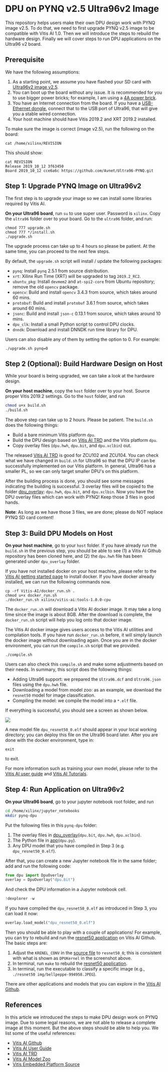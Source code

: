 # DPU on PYNQ v2.5 Ultra96v2 Image

This repository helps users make their own DPU design work with PYNQ 
image v2.5. To do that, we need to first upgrade PYNQ v2.5 image to be 
compatible with Vitis AI 1.0. Then we will introduce the steps to rebuild
the hardware design. Finally we will cover steps to run DPU applications
on the Ultra96 v2 board.

## Prerequisite

We have the following assumptions:

1. As a starting point, we assume you have flashed your SD card with 
[Ultra96v2 image v2.5](http://avnet.me/ultra96v2-pynq-image-v2.5). 
2. You can boot up the board without any issue. It is 
recommended for you to use bigger power bricks; for example, I am using a 
[4A power brick](https://www.avnet.com/shop/us/products/avid-technologies/90152-2208-3074457345635740760/).
3. You have an Internet connection from the board. If you have a [USB-Ethernet
dongle](https://www.amazon.com/AmazonBasics-1000-Gigabit-Ethernet-Adapter/dp/B00M77HMU0), 
connect that to the USB port of Ultra96, that will give you a stable 
wired connection.
4. Your host machine should have Vitis 2019.2 and XRT 2019.2 installed.

To make sure the image is correct (image v2.5), run the following on the board:

```
cat /home/xilinx/REVISION
```

This should show:

```
cat REVISION
Release 2019_10_12 3f63450
Board 2019_10_12 cce6a6c https://github.com/Avnet/Ultra96-PYNQ.git
```

## Step 1: Upgrade PYNQ Image on Ultra96v2

The first step is to upgrade your image so we can install some libraries 
required by Vitis AI. 

**On your Ultra96 board**, run `su` to use super
user. Password is `xilinx`. Copy the `ultra96` folder over to your board. 
Go to the `ultra96` folder, and run:

```
chmod 777 upgrade.sh
chmod 777 */install.sh
./upgrade.sh
```

The upgrade process can take up to 4 hours so please be patient. 
At the same time, you can proceed to the next few steps.

By default, the `upgrade.sh` script will install / update the following packages:

* `pynq`: Install `pynq` 2.5.1 from source distribution.
* `xrt`: Xilinx Run Time (XRT) will be upgraded to tag `2019.2_RC2`.
* `ubuntu_pkg`: Install `devmem2` and `at-spi2-core` from Ubuntu repository; remove the old `opencv` package.
* `opencv`: Build and install `opencv` 3.4.3 from source, which takes around 60 mins.
* `protobuf`: Build and install `protobuf` 3.6.1 from source, which takes around 60 mins.
* `jsonc`: Build and install `json-c` 0.13.1 from source, which takes around 10 mins.
* `dpu_clk`: Install a small Python script to control DPU clocks.
* `dnndk`: Download and install DNNDK run time library for DPU.

Users can also disable any of them by setting the option to 0.
For example:

```
./upgrade.sh pynq=0
```

## Step 2 (Optional): Build Hardware Design on Host

While your board is being upgraded, we can take a look at the hardware design.

**On your host machine**, copy the `host` folder over to your host. 
Source proper Vitis 2019.2 settings. Go to the `host` folder, and run

```bash
chmod u+x build.sh
./build.sh
```

The above step can take up to 2 hours. Please be patient.
The `build.sh` does the following things:

* Build a bare minimum Vitis platform `dpu`.
* Build the DPU design based on [Vitis AI TRD](https://github.com/Xilinx/Vitis-AI/tree/v1.0/DPU-TRD/prj/Vitis) 
and the Vitis platform `dpu`.
* Copy overlay files (`dpu.hwh`, `dpu.bit`, and `dpu.xclbin`) out.

The released [Vitis AI TRD](https://github.com/Xilinx/Vitis-AI/tree/v1.0/DPU-TRD/prj/Vitis)
is good for ZCU102 and ZCU104. You can check what we have changed in `build.sh`
for Ultra96 so that the DPU IP can be successfully implemented on our 
Vitis platform. In general, Ultra96 has a smaller PL, so we can only target 
smaller DPU's on this platform.

After the building process is done, you should see some messages indicating the 
building is successful. 3 overlay files will be copied to the folder
[dpu_overlay](./host/dpu_overlay): `dpu.hwh`, `dpu.bit`, and `dpu.xclbin`.
Now you have the DPU overlay files which can work with PYNQ! 
Keep those 3 files in good hands.

**Note**: As long as we have those 3 files, we are done; please do NOT
replace PYNQ SD card content!

## Step 3: Build DPU Models on Host

**On your host machine**, go to your `host` folder. If you have already run
the `build.sh` in the previous step, you should be able to see (1) a Vitis AI 
Github repository has been cloned here, and (2) the `dpu.hwh` file has been
generated under `dpu_overlay` folder. 

If you have not installed docker on your host machine, please refer to the
[Vitis AI getting started page](https://github.com/Xilinx/Vitis-AI/tree/v1.0#Getting-Started)
to install docker. If you have docker already installed, we can run the
following commands now.

```
cp -rf Vitis-AI/docker_run.sh .
chmod u+x docker_run.sh
./docker_run.sh xilinx/vitis-ai:tools-1.0.0-cpu
```

The `docker_run.sh` will download a Vitis AI docker image. 
It may take a long time since the image is about 8GB. After the download is
complete, the `docker_run.sh` script will help you log onto that docker image.

The Vitis AI docker image gives users access to the Vitis AI utilities 
and compilation tools. If you have run `docker_run.sh` before, it will simply 
launch the docker image without downloading again. Once you are in the 
docker environment, you can run the `compile.sh` script that we provided.

```
./compile.sh
```

Users can also check this `compile.sh` and make some adjustments based on their
needs. In summary, this script does the following things:

* Adding Ultra96 support: we prepared the `Ultra96.dcf` and `Ultra96.json` 
files using the `dpu.hwh` file.
* Downloading a model from model zoo: as an example, we download the 
`resnet50` model for image classification.
* Compiling the model: we compile the model into a `*.elf` file.

If everything is successful, you should see a screen as shown below.

![](img/vai_c_output_caffe.png)

A new model file `dpu_resnet50_0.elf` should appear in your local working 
directory; you can deploy this file on the Ultra96 board later.
After you are done with the docker environment, type in:

```
exit
```

to exit.

For more information such as training your own model, please refer to the 
[Vitis AI user guide](https://www.xilinx.com/support/documentation/sw_manuals/vitis_ai/1_0/ug1414-vitis-ai.pdf)
and [Vitis AI Tutorials](https://github.com/xilinx/vitis-ai-tutorials).

## Step 4: Run Application on Ultra96v2

**On your Ultra96 board**, go to your jupyter notebook root folder, and run

```bash
cd /home/xilinx/jupyter_notebooks
mkdir pynq-dpu
```

Put the following files in this `pynq-dpu` folder:

1. The overlay files in [dpu_overlay](./host/dpu_overlay)(`dpu.bit`, `dpu.hwh`, `dpu.xclbin`).
2. The Python file in [app](./app)(`dpu.py`).
3. Any DPU model that you have compiled in Step 3 (e.g. `dpu_resnet50_0.elf`).

After that, you can create a new Jupyter notebook file in the same folder; 
add and run the following code:

```python
from dpu import DpuOverlay
overlay = DpuOverlay("dpu.bit")
```

And check the DPU information in a Jupyter notebook cell.

```python
!dexplorer -w
```

If you have compiled the `dpu_resnet50_0.elf` as introduced in Step 3, 
you can load it now:

```python
overlay.load_model("dpu_resnet50_0.elf")
```

Then you should be able to play with a couple of applications! 
For example, you can try to rebuild and run the [resnet50 application](https://github.com/Xilinx/Vitis-AI/tree/v1.0/DPU-TRD/app/Vitis/samples/resnet50)
on Vitis AI Github. The basic steps are:

1. Adjust the `KRENEL_CONV` in the [source file]( https://github.com/Xilinx/Vitis-AI/blob/v1.0/DPU-TRD/app/Vitis/samples/resnet50/src/main.cc#L74)
to `resnet50_0`; this is consistent with what is shown as `DPUKernel` in the 
screenshot above.
2. In terminal, run `make` to rebuild the [resnet50 application](https://github.com/Xilinx/Vitis-AI/tree/v1.0/DPU-TRD/app/Vitis/samples/resnet50).
3. In terminal, run the executable to classify a specific image (e.g., 
`./resnet50 img/bellpeppe-994958.JPEG`).

There are other applications and models that you can explore in the 
[Vitis AI Github](https://github.com/Xilinx/Vitis-AI).

## References

In this article we introduced the steps to make DPU design work on PYNQ image.
Due to some legal reasons, we are not able to release a complete image at this
moment. But the above steps should be able to help you. We list some of the 
useful references:

* [Vitis AI Github](https://github.com/Xilinx/Vitis-AI)
* [Vitis AI User Guide](https://www.xilinx.com/support/documentation/sw_manuals/vitis_ai/1_0/ug1414-vitis-ai.pdf)
* [Vitis AI TRD](https://github.com/Xilinx/Vitis-AI/tree/v1.0/DPU-TRD/prj/Vitis)
* [Vitis AI Model Zoo](https://github.com/Xilinx/AI-Model-Zoo/tree/v1.0)
* [Vitis Embedded Platform Source](https://github.com/Xilinx/Vitis_Embedded_Platform_Source)
